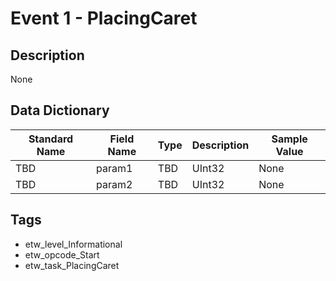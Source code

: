 # Event 1 - PlacingCaret

## Description
None

## Data Dictionary
|Standard Name|Field Name|Type|Description|Sample Value|
|---|---|---|---|---|
|TBD|param1|TBD|UInt32|None|None|
|TBD|param2|TBD|UInt32|None|None|

## Tags
* etw_level_Informational
* etw_opcode_Start
* etw_task_PlacingCaret